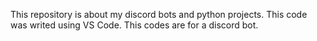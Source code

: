 This repository is about my discord bots and python projects. This code was writed using VS Code.
This codes are for a discord bot.
